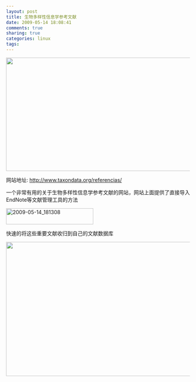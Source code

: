 ```yaml
---
layout: post
title: 生物多样性信息学参考文献
date: 2009-05-14 18:08:41
comments: true
sharing: true
categories: linux
tags: 
---
```


<p>   <div style="padding-bottom: 0px; margin: 0px; padding-left: 0px; padding-right: 0px; display: inline; float: none; padding-top: 0px" id="scid:8747F07C-CDE8-481f-B0DF-C6CFD074BF67:5e329379-9c98-4474-adeb-bf22322af527" class="wlWriterSmartContent"><a href="http://blog.cnpc.ac.cn/Blogs/image.axd?picture=WindowsLiveWriter/7e7ec376f134_FDC8/2009-05-14_180033-8x6.png" title="Biodiveristy Reference" rel="thumbnail"><img border="0" src="http://blog.cnpc.ac.cn/Blogs/image.axd?picture=WindowsLiveWriter/7e7ec376f134_FDC8/2009-05-14_180033_6.png" width="580" height="310" /></a></div> </p>  <p>网站地址: <a title="http://www.taxondata.org/referencias/" href="http://www.taxondata.org/referencias/">http://www.taxondata.org/referencias/</a></p>  <p>一个非常有用的关于生物多样性信息学参考文献的网站，网站上面提供了直接导入EndNote等文献管理工具的方法</p>  <p><a href="http://blog.cnpc.ac.cn/Blogs/image.axd?picture=WindowsLiveWriter/7e7ec376f134_FDC8/2009-05-14_181308_2.png"><img style="border-bottom: 0px; border-left: 0px; border-top: 0px; border-right: 0px" border="0" alt="2009-05-14_181308" src="http://blog.cnpc.ac.cn/Blogs/image.axd?picture=WindowsLiveWriter/7e7ec376f134_FDC8/2009-05-14_181308_thumb.png" width="239" height="44" /></a> </p>  <p>快速的将这些重要文献收归到自己的文献数据库</p>  <div style="padding-bottom: 0px; margin: 0px; padding-left: 0px; padding-right: 0px; display: inline; float: none; padding-top: 0px" id="scid:8747F07C-CDE8-481f-B0DF-C6CFD074BF67:b092f567-c1ec-413b-860d-10b53482fb3c" class="wlWriterSmartContent"><a href="http://blog.cnpc.ac.cn/Blogs/image.axd?picture=WindowsLiveWriter/7e7ec376f134_FDC8/2009-05-14_181454-8x6.png" title="Endnote Database" rel="thumbnail"><img border="0" src="http://blog.cnpc.ac.cn/Blogs/image.axd?picture=WindowsLiveWriter/7e7ec376f134_FDC8/2009-05-14_181454_15.png" width="615" height="367" /></a></div>